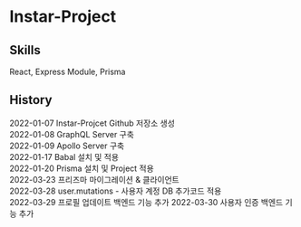 # Instar-Project

## Skills  
React, Express Module, Prisma  

## History  
2022-01-07 Instar-Projcet Github 저장소 생성  
2022-01-08 GraphQL Server 구축  
2022-01-09 Apollo Server 구축  
2022-01-17 Babal 설치 및 적용  
2022-01-20 Prisma 설치 및 Project 적용    
2022-03-23 프리즈마 마이그레이션 & 클라이언트  
2022-03-28 user.mutations - 사용자 계정 DB 추가코드 적용   
2022-03-29 프로필 업데이트 백엔드 기능 추가 
2022-03-30 사용자 인증 백엔드 기능 추가  
